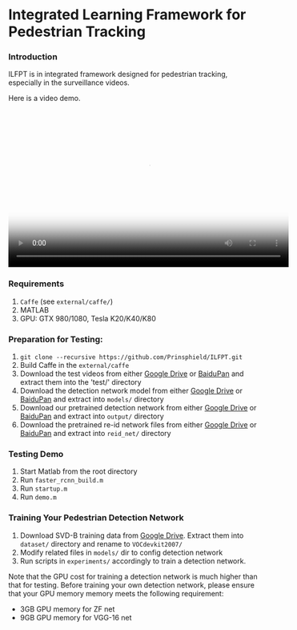 # Integrated Learning Framework for Pedestrian Tracking

### Introduction

ILFPT is in integrated framework designed for pedestrian tracking, especially in the surveillance videos.

Here is a video demo.

<script src="http://vjs.zencdn.net/4.0/video.js"></script>

<video id="pelican-installation" class="video-js vjs-default-skin" controls
preload="auto" width="560" height="315" poster="http://img.youtube.com/vi/HQIi0Z9b4Pw/0.jpg"
data-setup="{}">
<source src="https://youtu.be/HQIi0Z9b4Pw" type='video/mp4'>
</video>


### Requirements 

1. `Caffe` (see `external/caffe/`)
1. MATLAB
1. GPU: GTX 980/1080, Tesla K20/K40/K80  


### Preparation for Testing:

1.  `git clone --recursive https://github.com/Prinsphield/ILFPT.git`
1.  Build Caffe in the `external/caffe`
1.  Download the test videos from either [Google Drive](https://drive.google.com/open?id=0B_ZFgt4zqONCS0lDbmg4NzkxZzQ) or [BaiduPan](https://pan.baidu.com/s/1cvgkJ8) and extract them into the 'test/' directory
1.  Download the detection network model from either [Google Drive](https://drive.google.com/open?id=0B_ZFgt4zqONCaGxfSVJYNXN5X3c) or [BaiduPan](http://pan.baidu.com/s/1mhWzjOs) and extract into `models/` directory
1.  Download our pretrained detection network from either [Google Drive](https://drive.google.com/open?id=0B_ZFgt4zqONCcy12RGF2MVVBQW8) or [BaiduPan](http://pan.baidu.com/s/1gePhQdd) and extract into `output/` directory
1.  Download the pretrained re-id network files from either [Google Drive](https://drive.google.com/open?id=0B_ZFgt4zqONCVUhqc1ZyX21FMWs) or [BaiduPan](http://pan.baidu.com/s/1qYJahB2) and extract into `reid_net/` directory


### Testing Demo

1.  Start Matlab from the root directory
1.  Run `faster_rcnn_build.m`
1.  Run `startup.m`
1.  Run `demo.m` 


### Training Your Pedestrian Detection Network

1.  Download SVD-B training data from [Google Drive](https://drive.google.com/open?id=0B_ZFgt4zqONCV1lIN3ZzRXFTMlE). Extract them into `dataset/` directory and rename to `VOCdevkit2007/`  
1.  Modify related files in `models/` dir to config detection network
1.  Run scripts in `experiments/` accordingly to train a detection network.

Note that the GPU cost for training a detection network is much higher than that for testing. Before training your own detection network, please ensure that your GPU memory memory meets the following requirement:

- 3GB GPU memory for ZF net
- 9GB GPU memory for VGG-16 net


